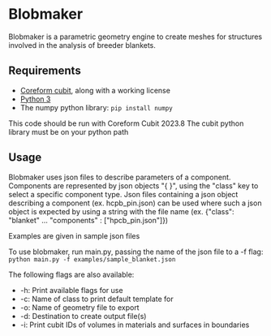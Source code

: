 # Blobmaker

Blobmaker is a parametric geometry engine to create meshes for structures involved in the analysis of breeder blankets.

## Requirements
+ [Coreform cubit](https://coreform.com/products/downloads/), along with a working license
+ [Python 3](https://www.python.org/downloads/)
+ The numpy python library: `pip install numpy`

This code should be run with Coreform Cubit 2023.8
The cubit python library must be on your python path

## Usage
Blobmaker uses json files to describe parameters of a component.
Components are represented by json objects "{ }", using the "class" key to select a specific component type.
Json files containing a json object describing a component (ex. hcpb_pin.json) can be used where such a json object is expected by using a string with the file name (ex. {"class": "blanket" ... "components" : \["hpcb_pin.json"]})

Examples are given in sample json files

To use blobmaker, run main.py, passing the name of the json file to a -f flag:
```python main.py -f examples/sample_blanket.json```

The following flags are also available:
+ -h: Print available flags for use
+ -c: Name of class to print default template for
+ -o: Name of geometry file to export
+ -d: Destination to create output file(s)
+ -i: Print cubit IDs of volumes in materials and surfaces in boundaries